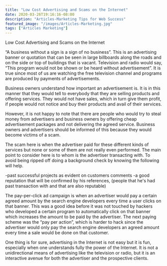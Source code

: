 ```yaml
---
title: "Low Cost Advertising and Scams on the Internet"
date: 2020-03-26T19:16:16-08:00
description: "Articles-Marketing Tips for Web Success"
featured_image: "/images/Articles-Marketing.jpg"
tags: ["Articles Marketing"]
---
```


Low Cost Advertising and Scams on the Internet

“A business without a sign is a sign of no business”. This is an advertising banner or quotation that can be seen in large billboards along the roads and on the side or top of buildings that is vacant. Television and radio would say, “This program would not be shown or be heard without advertisement”. It is true since most of us are watching the free television channel and programs are produced by payments of advertisements.

Business owners understand how important an advertisement is. It is in this manner that they would tell to everybody that they are selling products and offering services. They would not have sales, which in turn give them profit, if people would not notice and buy their products and avail of their services.

However, it is not happy to note that there are people who would try to steal money from advertisers and business owners by offering cheap advertisement packages and not delivering the agreed service. Business owners and advertisers should be informed of this because they would become victims of a scam.

The scam here is when the advertiser paid for these different kinds of services but none or some of them are not really even performed. The main point to consider here is to whom is the advertiser transacting with. To avoid being ripped off doing a background check by knowing the following will help.

-past successful projects as evident on customers comments
-a good reputation that will be confirmed by his references, (people that he's had past transaction with and that are also reputable)

The pay-per-click ad campaign is when an advertiser would pay a certain agreed amount by the search engine developers every time a user clicks on that banner. This was a good idea before it was not touched by hackers who developed a certain program to automatically click on that banner which increases the amount to be paid by the advertiser. The next paying scheme was the “pay per action”, which is harder to hack since the advertiser would only pay the search engine developers an agreed amount every time a sale would be done on that customer.

One thing is for sure, advertising in the Internet is not easy but it is fun, especially when one understands fully the power of the Internet. It is not a unidirectional means of advertising like the television or radio, but it is an interactive avenue for both the advertiser and the prospective clients.

